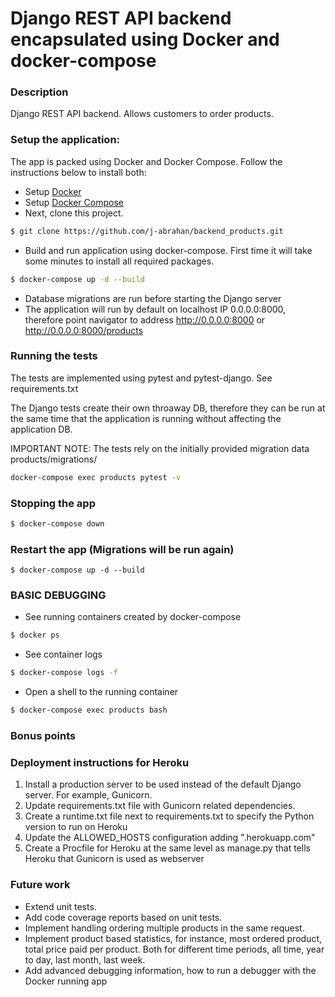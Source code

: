 # Django REST API backend encapsulated using Docker and docker-compose

### Description
Django REST API backend. Allows customers to order products.

### Setup the application:
The app is packed using Docker and Docker Compose. Follow the instructions below to install both:
- Setup [Docker](https://docs.docker.com/install/)
- Setup [Docker Compose](https://docs.docker.com/compose/install/)
- Next, clone this project.

``` bash
$ git clone https://github.com/j-abrahan/backend_products.git
```

- Build and run application using docker-compose. First time it will take some minutes to install all required packages.

``` bash
$ docker-compose up -d --build
```

- Database migrations are run before starting the Django server
- The application will run by default on localhost IP 0.0.0.0:8000, therefore point navigator to address http://0.0.0.0:8000 or http://0.0.0.0:8000/products

### Running the tests
The tests are implemented using pytest and pytest-django. See requirements.txt

The Django tests create their own throaway DB, therefore they can be run at the same time that the application is running without
affecting the application DB.

IMPORTANT NOTE: The tests rely on the initially provided migration data products/migrations/

``` bash
docker-compose exec products pytest -v
```

### Stopping the app

``` bash
$ docker-compose down
```

### Restart the app (Migrations will be run again)

```
$ docker-compose up -d --build
```

### BASIC DEBUGGING

- See running containers created by docker-compose
``` bash
$ docker ps
```

- See container logs

``` bash
$ docker-compose logs -f
```

- Open a shell to the running container

``` bash
$ docker-compose exec products bash
```

### Bonus points

### Deployment instructions for Heroku

1. Install a production server to be used instead of the default Django server. For example, Gunicorn.
2. Update requirements.txt file with Gunicorn related dependencies.
3. Create a runtime.txt file next to requirements.txt to specify the Python version to run on Heroku
4. Update the ALLOWED_HOSTS configuration adding ".herokuapp.com"
5. Create a Procfile for Heroku at the same level as manage.py that tells Heroku that Gunicorn is used as webserver

### Future work

- Extend unit tests.
- Add code coverage reports based on unit tests.
- Implement handling ordering multiple products in the same request.
- Implement product based statistics, for instance, most ordered product, total price paid per product. Both for different
time periods, all time, year to day, last month, last week.
- Add advanced debugging information, how to run a debugger with the Docker running app
